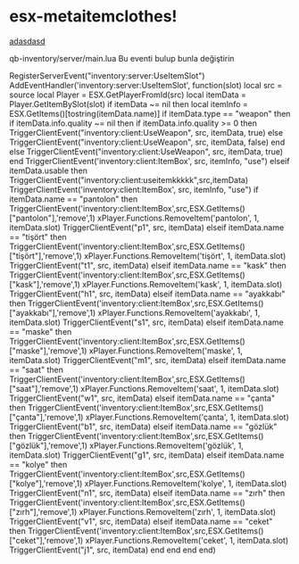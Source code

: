# esx-metaitemclothes!

[adasdasd](https://user-images.githubusercontent.com/68826839/120798051-787ff880-c545-11eb-9b54-6cba1a74de0c.png)


qb-inventory/server/main.lua
Bu eventi bulup bunla değiştirin

RegisterServerEvent("inventory:server:UseItemSlot")
AddEventHandler('inventory:server:UseItemSlot', function(slot)
	local src = source
	local Player = ESX.GetPlayerFromId(src)
	local itemData = Player.GetItemBySlot(slot)
	if itemData ~= nil then
		local itemInfo =  ESX.GetItems()[tostring(itemData.name)]
		if itemData.type == "weapon" then
			if itemData.info.quality ~= nil then
				if itemData.info.quality >= 0 then
					TriggerClientEvent("inventory:client:UseWeapon", src, itemData, true)
				else
					TriggerClientEvent("inventory:client:UseWeapon", src, itemData, false)
				end
			else
				TriggerClientEvent("inventory:client:UseWeapon", src, itemData, true)
			end
			TriggerClientEvent('inventory:client:ItemBox', src, itemInfo, "use")
		elseif itemData.usable  then
			TriggerClientEvent("inventory:client:useitemkkkkk",src,itemData)
			TriggerClientEvent('inventory:client:ItemBox', src, itemInfo, "use")
			if itemData.name == "pantolon" then
				TriggerClientEvent('inventory:client:ItemBox',src,ESX.GetItems()["pantolon"],'remove',1)
				xPlayer.Functions.RemoveItem('pantolon', 1, itemData.slot)
				TriggerClientEvent("p1", src, itemData)
			elseif itemData.name == "tişört" then
				TriggerClientEvent('inventory:client:ItemBox',src,ESX.GetItems()["tişört"],'remove',1)
				xPlayer.Functions.RemoveItem('tişört', 1, itemData.slot)
				TriggerClientEvent("t1", src, itemData)
			elseif itemData.name == "kask" then
				TriggerClientEvent('inventory:client:ItemBox',src,ESX.GetItems()["kask"],'remove',1)
				xPlayer.Functions.RemoveItem('kask', 1, itemData.slot)
				TriggerClientEvent("h1", src, itemData)
			elseif itemData.name == "ayakkabı" then
				TriggerClientEvent('inventory:client:ItemBox',src,ESX.GetItems()["ayakkabı"],'remove',1)
				xPlayer.Functions.RemoveItem('ayakkabı', 1, itemData.slot)
				TriggerClientEvent("s1", src, itemData)
			elseif itemData.name == "maske" then
				TriggerClientEvent('inventory:client:ItemBox',src,ESX.GetItems()["maske"],'remove',1)
				xPlayer.Functions.RemoveItem('maske', 1, itemData.slot)
				TriggerClientEvent("m1", src, itemData)
			elseif itemData.name == "saat" then
				TriggerClientEvent('inventory:client:ItemBox',src,ESX.GetItems()["saat"],'remove',1)
				xPlayer.Functions.RemoveItem('saat', 1, itemData.slot)
				TriggerClientEvent("w1", src, itemData)
			elseif itemData.name == "çanta" then
				TriggerClientEvent('inventory:client:ItemBox',src,ESX.GetItems()["çanta"],'remove',1)
				xPlayer.Functions.RemoveItem('çanta', 1, itemData.slot)
				TriggerClientEvent("b1", src, itemData)
			elseif itemData.name == "gözlük" then
				TriggerClientEvent('inventory:client:ItemBox',src,ESX.GetItems()["gözlük"],'remove',1)
				xPlayer.Functions.RemoveItem('gözlük', 1, itemData.slot)
				TriggerClientEvent("g1", src, itemData)
			elseif itemData.name == "kolye" then
				TriggerClientEvent('inventory:client:ItemBox',src,ESX.GetItems()["kolye"],'remove',1)
				xPlayer.Functions.RemoveItem('kolye', 1, itemData.slot)
				TriggerClientEvent("n1", src, itemData)
			elseif itemData.name == "zırh" then
				TriggerClientEvent('inventory:client:ItemBox',src,ESX.GetItems()["zırh"],'remove',1)
				xPlayer.Functions.RemoveItem('zırh', 1, itemData.slot)
				TriggerClientEvent("v1", src, itemData)
			elseif itemData.name == "ceket" then
				TriggerClientEvent('inventory:client:ItemBox',src,ESX.GetItems()["ceket"],'remove',1)
				xPlayer.Functions.RemoveItem('ceket', 1, itemData.slot)
				TriggerClientEvent("j1", src, itemData)
			end
		end
	end
end)
